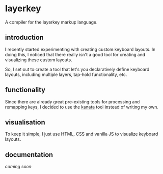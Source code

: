 # layerkey
A compiler for the layerkey markup language.

## introduction

I recently started experimenting with creating custom keyboard layouts.
In doing this, I noticed that there really isn't a good tool for creating
and visualizing these custom layouts.

So, I set out to create a tool that let's you declaratively define keyboard 
layouts, including multiple layers, tap-hold functionality, etc.

## functionality

Since there are already great pre-existing tools for processing and remapping keys,
I decided to use the [kanata](https://github.com/jtroo/kanata) tool instead of writing
my own.

## visualisation

To keep it simple, I just use HTML, CSS and vanilla JS to visualize keyboard layouts.

## documentation

_coming soon_
